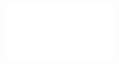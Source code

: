 ![Proposition 50. The Kingdom will be the outgrowth of the renewed Abrahamic covenant, under which renewal we now live.](Proposition%2050.%20The%20Kingdom%20will%20be%20the%20outgrowth%20of%20the%20renewed%20Abrahamic%20covenant,%20under%20which%20renewal%20we%20now%20live..md)